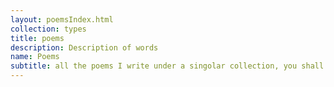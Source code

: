 ```yaml
---
layout: poemsIndex.html
collection: types
title: poems
description: Description of words
name: Poems
subtitle: all the poems I write under a singolar collection, you shall divide them as you wish
---
```


